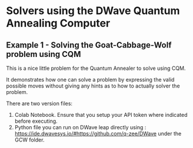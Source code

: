 # Solvers using the DWave Quantum Annealing Computer

## Example 1 - Solving the Goat-Cabbage-Wolf problem using CQM

This is a nice little problem for the Quantum Annealer to solve using CQM.

It demonstrates how one can solve a problem by expressing the valid possible moves without giving any hints as to how to actually solver the problem.

There are two version files:
1) Colab Notebook. Ensure that you setup your API token where indicated before executing.
2) Python file you can run on DWave leap directly using : https://ide.dwavesys.io/#https://github.com/q-zee/DWave under the GCW folder.



